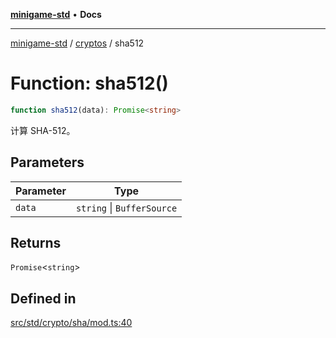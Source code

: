 [**minigame-std**](../../../README.md) • **Docs**

***

[minigame-std](../../../README.md) / [cryptos](../README.md) / sha512

# Function: sha512()

```ts
function sha512(data): Promise<string>
```

计算 SHA-512。

## Parameters

| Parameter | Type |
| ------ | ------ |
| `data` | `string` \| `BufferSource` |

## Returns

`Promise`\<`string`\>

## Defined in

[src/std/crypto/sha/mod.ts:40](https://github.com/JiangJie/minigame-std/blob/0b3f4c24a764d15c8d4cfbfab659d3f6c53dfd93/src/std/crypto/sha/mod.ts#L40)

